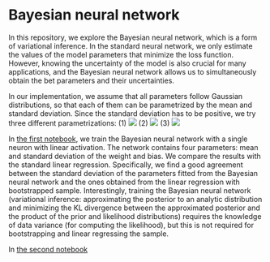 # Bayesian neural network

In this repository, we explore the Bayesian neural network,
which is a form of variational inference. In the standard
neural network, we only estimate the values of the model
parameters that minimize the loss function. However, knowing
the uncertainty of the model is also crucial for many applications,
and the Bayesian neural network allows us to simultaneously
obtain the bet parameters and their uncertainties.

In our implementation, we assume that all parameters follow
Gaussian distributions, so that each of them can be parametrized
by the mean and standard deviation. Since the standard deviation
has to be positive, we try three different parametrizations:
(1) <img src="https://latex.codecogs.com/gif.latex?\sigma_p={\rm softplus}(\sigma_\rho) " /> 
(2) <img src="https://latex.codecogs.com/gif.latex?\sigma_p=\exp(\sigma_\rho) " />
(3) <img src="https://latex.codecogs.com/gif.latex?\sigma_p=|\sigma_\rho| " />


In [the first notebook](linear_regression.ipynb), we train the
Bayesian neural network with a single neuron with linear activation.
The network contains four parameters: mean and standard deviation
of the weight and bias. We compare the results with the standard
linear regression. Specifically, we find a good agreement between
the standard deviation of the parameters fitted from the Bayesian
neural network and the ones obtained from the linear regression
with bootstrapped sample. Interestingly, training the Bayesian
neural network (variational inference: approximating the posterior
to an analytic distribution and minimizing the KL divergence between
the approximated posterior and the product of the prior and likelihood
distributions) requires the knowledge of data variance (for computing
the likelihood), but this is not required for bootstrapping and
linear regressing the sample.

In [the second notebook](nonlinear_regression.ipynb)


